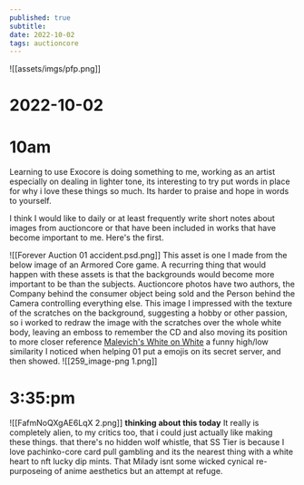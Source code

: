```yaml
---
published: true
subtitle: 
date: 2022-10-02
tags: auctioncore
---
```

![[assets/imgs/pfp.png]]
# 2022-10-02
# 10am
Learning to use Exocore is doing something to me, working as an artist especially on dealing in lighter tone, its interesting to try put words in place for why i love these things so much. Its harder to praise and hope in words to yourself.

I think I would like to daily or at least frequently write short notes about images from auctioncore or that have been included in works that have become important to me. Here's the first.

![[Forever Auction 01 accident.psd.png]]
This asset is one I made from the below image of an Armored Core game. A recurring thing that would happen with these assets is that the backgrounds would become more important to be than the subjects. Auctioncore photos have two authors, the Company behind the consumer object being sold and the Person behind the Camera controlling everything else. This image I impressed with the texture of the scratches on the background, suggesting a hobby or other passion, so i worked to redraw the image with the scratches over the whole white body, leaving an emboss to remember the CD and also moving its position to more closer reference [Malevich's White on White](https://en.wikipedia.org/wiki/White_on_White) a funny high/low similarity I noticed when helping 01 put a emojis on its secret server, and then showed.
![[259_image-png 1.png]]

# 3:35:pm
![[FafmNoQXgAE6LqX 2.png]]
**thinking about this today**
It really is completely alien, to my critics too, that i could just actually like making these things. that there's no hidden wolf whistle, that SS Tier is because I love pachinko-core card pull gambling and its the nearest thing with a white heart to nft lucky dip mints.
That Milady isnt some wicked cynical re-purposeing of anime aesthetics but an attempt at refuge.